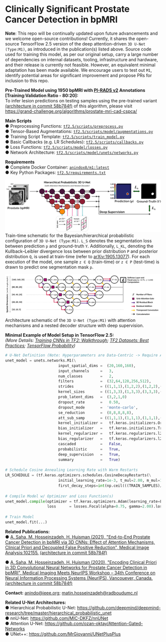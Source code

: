 # Clinically Significant Prostate Cancer Detection in bpMRI

**Note**: This repo will be continually updated upon future advancements and we welcome open-source contributions! Currently, it shares the open-source TensorFlow 2.5 version of the deep attention-driven `3D U-Net (Type:M1)`, as introduced in the publication(s) listed above. Source code used for training this model, as per our original setup, carry a large number of dependencies on internal datasets, tooling, infrastructure and hardware, and their release is currently not feasible. However, an equivalent minimal adaptation has been made available. We encourage users to test out `M1`, identify potential areas for significant improvement and propose PRs for inclusion to this repo.

**Pre-Trained Model using 1950 bpMRI with [PI-RADS v2](https://www.sciencedirect.com/science/article/pii/S0302283815008489?via%3Dihub) Annotations [Training:Validation Ratio - 80:20]:**  
To infer lesion predictions on testing samples using the pre-trained variant [(architecture in commit 58b784f)](https://github.com/DIAGNijmegen/prostateMR_3D-CAD-csPCa/tree/58b784ffbd2e8c89139c6773cb9490b2fd53d814) of this algorithm, please visit https://grand-challenge.org/algorithms/prostate-mri-cad-cspca/

**Main Scripts**  
● Preprocessing Functions: [`tf2.5/scripts/preprocess.py`](https://github.com/DIAGNijmegen/prostateMR_3D-CAD-csPCa/blob/main/tf2.5/scripts/preprocess.py)  
● Tensor-Based Augmentations: [`tf2.5/scripts/model/augmentations.py`](https://github.com/DIAGNijmegen/prostateMR_3D-CAD-csPCa/blob/main/tf2.5/scripts/model/augmentations.py)   
● Training Script Template: [`tf2.5/scripts/train_model.py`](https://github.com/DIAGNijmegen/prostateMR_3D-CAD-csPCa/blob/main/tf2.5/scripts/train_model.py)  
● Basic Callbacks (e.g. LR Schedules): [`tf2.5/scripts/callbacks.py`](https://github.com/DIAGNijmegen/prostateMR_3D-CAD-csPCa/blob/main/tf2.5/scripts/callbacks.py)  
● Loss Functions: [`tf2.5/scripts/model/losses.py`](https://github.com/DIAGNijmegen/prostateMR_3D-CAD-csPCa/blob/main/tf2.5/scripts/model/losses.py)  
● Network Architecture: [`tf2.5/scripts/model/unets/networks.py`](https://github.com/DIAGNijmegen/prostateMR_3D-CAD-csPCa/blob/main/tf2.5/scripts/model/unets/networks.py)  

**Requirements**  
● Complete Docker Container: [`anindox8/m1:latest`](https://hub.docker.com/r/anindox8/m1)  
● Key Python Packages: [`tf2.5/requirements.txt`](https://github.com/DIAGNijmegen/prostateMR_3D-CAD-csPCa/blob/main/tf2.5/requirements.txt)  

<kbd>![schematic](docs/image-1.png)</kbd>
Train-time schematic for the Bayesian/hierarchical probabilistic configuration of `3D U-Net (Type:M1)`. `L_S` denotes the segmentation loss between prediction `p` and ground-truth `Y`. Additionally, `L_KL`, denoting the Kullback–Leibler divergence loss between prior distribution `P` and posterior distribution `Q`, is used at train-time (refer to [arXiv:1905.13077](https://arxiv.org/abs/1905.13077)). For each execution of the model, one sample `z ∈ Q` (train-time) or `z ∈ P` (test-time) is drawn to predict one segmentation mask `p`.

<kbd>![schematic](docs/image-2.png)</kbd>
Architecture schematic of the `3D U-Net (Type:M1)` with attention mechanisms and a nested decoder structure with deep supervision.

**Minimal Example of Model Setup in TensorFlow 2.5:**  
*(More Details: [Training CNNs in TF2: Walkthrough](https://www.tensorflow.org/tutorials/images/segmentation); [TF2 Datasets: Best Practices](https://www.tensorflow.org/guide/data_performance); [TensorFlow Probability](https://www.tensorflow.org/probability))*
```python
# U-Net Definition (Note: Hyperparameters are Data-Centric -> Require Adequate Tuning for Optimal Performance)
unet_model = unets.networks.M1(\
                        input_spatial_dims =  (20,160,160),            
                        input_channels     =   3,
                        num_classes        =   2,                       
                        filters            =  (32,64,128,256,512),   
                        strides            = ((1,1,1),(1,2,2),(1,2,2),(2,2,2),(2,2,2)),  
                        kernel_sizes       = ((1,3,3),(1,3,3),(3,3,3),(3,3,3),(3,3,3)),
                        prob_latent_dims   =  (3,2,1,0)
                        dropout_rate       =   0.50,       
                        dropout_mode       =  'monte-carlo',
                        se_reduction       =  (8,8,8,8,8),
                        att_sub_samp       = ((1,1,1),(1,1,1),(1,1,1),(1,1,1)),
                        kernel_initializer =   tf.keras.initializers.Orthogonal(gain=1), 
                        bias_initializer   =   tf.keras.initializers.TruncatedNormal(mean=0, stddev=1e-3),
                        kernel_regularizer =   tf.keras.regularizers.l2(1e-4),
                        bias_regularizer   =   tf.keras.regularizers.l2(1e-4),     
                        cascaded           =   False,
                        probabilistic      =   True,
                        deep_supervision   =   True,
                        summary            =   True)  

# Schedule Cosine Annealing Learning Rate with Warm Restarts
LR_SCHEDULE = (tf.keras.optimizers.schedules.CosineDecayRestarts(\
                        initial_learning_rate=1e-3, t_mul=2.00, m_mul=1.00, alpha=1e-3,
                        first_decay_steps=int(np.ceil(((TRAIN_SAMPLES)/BATCH_SIZE)))*10))
                                                  
# Compile Model w/ Optimizer and Loss Function(s)
unet_model.compile(optimizer = tf.keras.optimizers.Adam(learning_rate=LR_SCHEDULE, amsgrad=True), 
                   loss      = losses.Focal(alpha=0.75, gamma=2.00).loss)

# Train Model
unet_model.fit(...)
```

**Related Publications:**  
● [A. Saha, M. Hosseinzadeh, H. Huisman (2021), "End-to-End Prostate Cancer Detection in bpMRI via 3D CNNs: Effect of Attention Mechanisms, Clinical Priori and Decoupled False
  Positive Reduction", Medical Image Analysis:102155.](https://doi.org/10.1016/j.media.2021.102155) [(architecture in commit 58b784f)](https://github.com/DIAGNijmegen/prostateMR_3D-CAD-csPCa/blob/58b784ffbd2e8c89139c6773cb9490b2fd53d814/tf2.5/models/networks.py)

● [A. Saha, M. Hosseinzadeh, H. Huisman (2020), "Encoding Clinical Priori in 3D Convolutional Neural Networks for Prostate Cancer Detection in bpMRI", Medical Imaging Meets
  NeurIPS Workshop – 34th Conference on Neural Information Processing Systems (NeurIPS), Vancouever, Canada.](https://arxiv.org/abs/2011.00263) [(architecture in commit 58b784f)](https://github.com/DIAGNijmegen/prostateMR_3D-CAD-csPCa/blob/58b784ffbd2e8c89139c6773cb9490b2fd53d814/tf2.5/models/networks.py)

**Contact:** anindo@ieee.org; matin.hosseinzadeh@radboudumc.nl 

**Related U-Net Architectures:**  
  ● Hierarchical Probabilistic U-Net: https://github.com/deepmind/deepmind-research/tree/master/hierarchical_probabilistic_unet  
  ● nnU-Net: https://github.com/MIC-DKFZ/nnUNet  
  ● Attention U-Net: https://github.com/ozan-oktay/Attention-Gated-Networks  
  ● UNet++: https://github.com/MrGiovanni/UNetPlusPlus  



